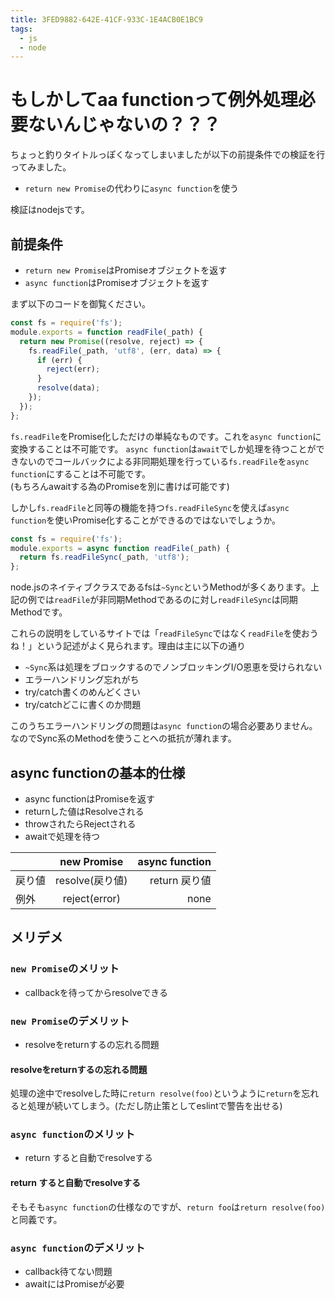 ```yaml
---
title: 3FED9882-642E-41CF-933C-1E4ACB0E1BC9
tags:
  - js
  - node
---
```


# もしかしてaa functionって例外処理必要ないんじゃないの？？？

ちょっと釣りタイトルっぽくなってしまいましたが以下の前提条件での検証を行ってみました。

- `return new Promise`の代わりに`async function`を使う

検証はnodejsです。

## 前提条件

- `return new Promise`はPromiseオブジェクトを返す
- `async function`はPromiseオブジェクトを返す

まず以下のコードを御覧ください。

```js
const fs = require('fs');
module.exports = function readFile(_path) {
  return new Promise((resolve, reject) => {
    fs.readFile(_path, 'utf8', (err, data) => {
      if (err) {
        reject(err);
      }
      resolve(data);
    });
  });
};

```

`fs.readFile`をPromise化しただけの単純なものです。これを`async function`に変換することは不可能です。
`async function`は`await`でしか処理を待つことができないのでコールバックによる非同期処理を行っている`fs.readFile`を`async function`にすることは不可能です。  
(もちろんawaitする為のPromiseを別に書けば可能です)

しかし`fs.readFile`と同等の機能を持つ`fs.readFileSync`を使えば`async function`を使いPromise化することができるのではないでしょうか。

```js
const fs = require('fs');
module.exports = async function readFile(_path) {
  return fs.readFileSync(_path, 'utf8');
};

```

node.jsのネイティブクラスであるfsは`~Sync`というMethodが多くあります。上記の例では`readFile`が非同期Methodであるのに対し`readFileSync`は同期Methodです。

これらの説明をしているサイトでは「`readFileSync`ではなく`readFile`を使おうね！」という記述がよく見られます。理由は主に以下の通り

- `~Sync`系は処理をブロックするのでノンブロッキングI/O恩恵を受けられない
- エラーハンドリング忘れがち
- try/catch書くのめんどくさい
- try/catchどこに書くのか問題

このうちエラーハンドリングの問題は`async function`の場合必要ありません。なのでSync系のMethodを使うことへの抵抗が薄れます。

## async functionの基本的仕様

- async functionはPromiseを返す
- returnした値はResolveされる
- throwされたらRejectされる
- awaitで処理を待つ


|          |   new Promise   | async function |
|----------|:---------------:|---------------:|
| 戻り値   | resolve(戻り値) |  return 戻り値 |
| 例外     |  reject(error)  |           none |

## メリデメ

### `new Promise`のメリット

- callbackを待ってからresolveできる

### `new Promise`のデメリット

- resolveをreturnするの忘れる問題


#### resolveをreturnするの忘れる問題

処理の途中でresolveした時に`return resolve(foo)`というように`return`を忘れると処理が続いてしまう。(ただし防止策としてeslintで警告を出せる)


### `async function`のメリット

- return すると自動でresolveする

#### return すると自動でresolveする

そもそも`async function`の仕様なのですが、`return foo`は`return resolve(foo)`と同義です。

### `async function`のデメリット

- callback待てない問題
- awaitにはPromiseが必要